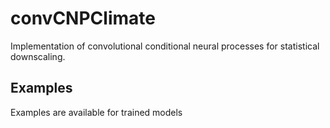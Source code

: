 # convCNPClimate
Implementation of convolutional conditional neural processes for statistical downscaling. 

## Examples
Examples are available for trained models

